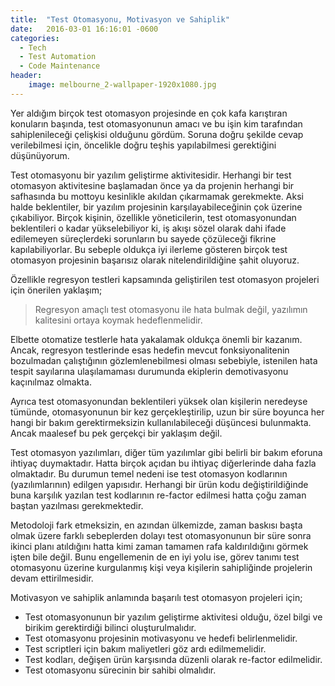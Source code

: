 ```yaml
---
title:  "Test Otomasyonu, Motivasyon ve Sahiplik"
date:   2016-03-01 16:16:01 -0600
categories:
  - Tech
  - Test Automation
  - Code Maintenance
header:
    image: melbourne_2-wallpaper-1920x1080.jpg
---
```

Yer aldığım birçok test otomasyon projesinde en çok kafa karıştıran konuların başında, test otomasyonunun amacı ve bu işin kim tarafından sahiplenileceği çelişkisi olduğunu gördüm. Soruna doğru şekilde cevap verilebilmesi için, öncelikle doğru teşhis yapılabilmesi gerektiğini düşünüyorum.

Test otomasyonu bir yazılım geliştirme aktivitesidir.
Herhangi bir test otomasyon aktivitesine başlamadan önce ya da projenin herhangi bir safhasında bu mottoyu kesinlikle akıldan çıkarmamak gerekmekte. Aksi halde beklentiler, bir yazılım projesinin karşılayabileceğinin çok üzerine çıkabiliyor. Birçok kişinin, özellikle yöneticilerin, test otomasyonundan beklentileri o kadar yükselebiliyor ki, iş akışı sözel olarak dahi ifade edilemeyen süreçlerdeki sorunların bu sayede çözüleceği fikrine kapılabiliyorlar. Bu sebeple oldukça iyi ilerleme gösteren birçok test otomasyon projesinin başarısız olarak nitelendirildiğine şahit oluyoruz.

Özellikle regresyon testleri kapsamında geliştirilen test otomasyon projeleri için önerilen yaklaşım;

> Regresyon amaçlı test otomasyonu ile hata bulmak değil, yazılımın kalitesini ortaya koymak hedeflenmelidir.

Elbette otomatize testlerle hata yakalamak oldukça önemli bir kazanım. Ancak, regresyon testlerinde esas hedefin mevcut fonksiyonalitenin bozulmadan çalıştığının gözlemlenebilmesi olması sebebiyle, istenilen hata tespit sayılarına ulaşılamaması durumunda ekiplerin demotivasyonu kaçınılmaz olmakta.

Ayrıca test otomasyonundan beklentileri yüksek olan kişilerin neredeyse tümünde, otomasyonunun bir kez gerçekleştirilip, uzun bir süre boyunca her hangi bir bakım gerektirmeksizin kullanılabileceği düşüncesi bulunmakta. Ancak maalesef bu pek gerçekçi bir yaklaşım değil. 

Test otomasyon yazılımları, diğer tüm yazılımlar gibi belirli bir bakım eforuna ihtiyaç duymaktadır. Hatta birçok açıdan bu ihtiyaç diğerlerinde daha fazla olmaktadır. Bu durumun temel nedeni ise test otomasyon kodlarının (yazılımlarının) edilgen yapısıdır. Herhangi bir ürün kodu değiştirildiğinde buna karşılık yazılan test kodlarının re-factor edilmesi hatta çoğu zaman baştan yazılması gerekmektedir.

Metodoloji fark etmeksizin, en azından ülkemizde, zaman baskısı başta olmak üzere farklı sebeplerden dolayı test otomasyonunun bir süre sonra ikinci planı atıldığını hatta kimi zaman tamamen rafa kaldırıldığını görmek işten bile değil. Bunu engellemenin de en iyi yolu ise, görev tanımı test otomasyonu üzerine kurgulanmış kişi veya kişilerin sahipliğinde projelerin devam ettirilmesidir.

Motivasyon ve sahiplik anlamında başarılı test otomasyon projeleri için;

- Test otomasyonunun bir yazılım geliştirme aktivitesi olduğu, özel bilgi ve birikim gerektirdiği bilinci oluşturulmalıdır.
- Test otomasyonu projesinin motivasyonu ve hedefi belirlenmelidir.
- Test scriptleri için bakım maliyetleri göz ardı edilmemelidir.
- Test kodları, değişen ürün karşısında düzenli olarak re-factor edilmelidir.
- Test otomasyonu sürecinin bir sahibi olmalıdır.